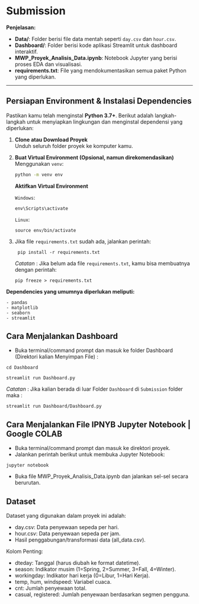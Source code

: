 # Submission


**Penjelasan:**
- **Data/**: Folder berisi file data mentah seperti `day.csv` dan `hour.csv`.
- **Dashboard/**: Folder berisi kode aplikasi Streamlit untuk dashboard interaktif.
- **MWP_Proyek_Analisis_Data.ipynb**: Notebook Jupyter yang berisi proses EDA dan visualisasi.
- **requirements.txt**: File yang mendokumentasikan semua paket Python yang diperlukan.

---

## Persiapan Environment & Instalasi Dependencies

Pastikan kamu telah menginstal **Python 3.7+**. Berikut adalah langkah-langkah untuk menyiapkan lingkungan dan menginstal dependensi yang diperlukan:

1. **Clone atau Download Proyek**  
   Unduh seluruh folder proyek ke komputer kamu.

2. **Buat Virtual Environment (Opsional, namun direkomendasikan)**  
   Menggunakan `venv`:
   ```bash
   python -m venv env
   ```
   **Aktifkan Virtual Environment**
   
   `Windows`:
   ```
   env\Scripts\activate
   ```
   `Linux`:
   ```
   source env/bin/activate
   ```
4. Jika file `requirements.txt` sudah ada, jalankan perintah:
   ```
    pip install -r requirements.txt
   ```
   <i>Catatan </i>: Jika belum ada file `requirements.txt`, kamu bisa membuatnya dengan perintah:
   ```
   pip freeze > requirements.txt
   ```
  **Dependencies yang umumnya diperlukan meliputi:**
  ```
  - pandas
  - matplotlib
  - seaborn
  - streamlit
  ```

## Cara Menjalankan Dashboard
- Buka terminal/command prompt dan masuk ke folder Dashboard (Direktori kalian Menyimpan File) :
```
cd Dashboard 
```
```
streamlit run Dashboard.py
```
<i>Catatan </i>: Jika kalian berada di luar Folder `Dashboard` di `Submission` folder maka :
```
streamlit run Dashboard/Dashboard.py
```
## Cara Menjalankan File IPNYB Jupyter Notebook | Google COLAB
 - Buka terminal/command prompt dan masuk ke direktori proyek.
 - Jalankan perintah berikut untuk membuka Jupyter Notebook:
  ```
 jupyter notebook
  ```
 - Buka file MWP_Proyek_Analisis_Data.ipynb dan jalankan sel-sel secara berurutan.

## Dataset
Dataset yang digunakan dalam proyek ini adalah:

- day.csv: Data penyewaan sepeda per hari.
- hour.csv: Data penyewaan sepeda per jam.
- Hasil penggabungan/transformasi data (all_data.csv).

Kolom Penting:

- dteday: Tanggal (harus diubah ke format datetime).
- season: Indikator musim (1=Spring, 2=Summer, 3=Fall, 4=Winter).
- workingday: Indikator hari kerja (0=Libur, 1=Hari Kerja).
- temp, hum, windspeed: Variabel cuaca.
- cnt: Jumlah penyewaan total.
- casual, registered: Jumlah penyewaan berdasarkan segmen pengguna.
